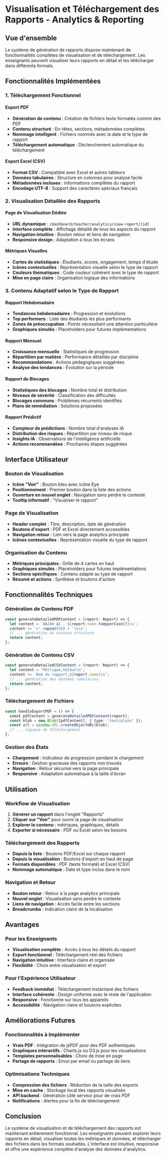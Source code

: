 # Visualisation et Téléchargement des Rapports - Analytics & Reporting

## Vue d'ensemble

Le système de génération de rapports dispose maintenant de fonctionnalités complètes de visualisation et de téléchargement. Les enseignants peuvent visualiser leurs rapports en détail et les télécharger dans différents formats.

## Fonctionnalités Implémentées

### 1. **Téléchargement Fonctionnel**

#### Export PDF
- **Génération de contenu** : Création de fichiers texte formatés comme des PDF
- **Contenu structuré** : En-têtes, sections, métadonnées complètes
- **Nommage intelligent** : Fichiers nommés avec la date et le type de rapport
- **Téléchargement automatique** : Déclenchement automatique du téléchargement

#### Export Excel (CSV)
- **Format CSV** : Compatible avec Excel et autres tableurs
- **Données tabulaires** : Structure en colonnes pour analyse facile
- **Métadonnées incluses** : Informations complètes du rapport
- **Encodage UTF-8** : Support des caractères spéciaux français

### 2. **Visualisation Détaillée des Rapports**

#### Page de Visualisation Dédiée
- **URL dynamique** : `/dashboard/teacher/analytics/view-report/[id]`
- **Interface complète** : Affichage détaillé de tous les aspects du rapport
- **Navigation intuitive** : Bouton retour et liens de navigation
- **Responsive design** : Adaptation à tous les écrans

#### Métriques Visuelles
- **Cartes de statistiques** : Étudiants, scores, engagement, temps d'étude
- **Icônes contextuelles** : Représentation visuelle selon le type de rapport
- **Couleurs thématiques** : Code couleur cohérent avec le type de rapport
- **Mise en page claire** : Organisation logique des informations

### 3. **Contenu Adaptatif selon le Type de Rapport**

#### Rapport Hebdomadaire
- **Tendances hebdomadaires** : Progression et évolutions
- **Top performers** : Liste des étudiants les plus performants
- **Zones de préoccupation** : Points nécessitant une attention particulière
- **Graphiques simulés** : Placeholders pour futures implémentations

#### Rapport Mensuel
- **Croissance mensuelle** : Statistiques de progression
- **Répartition par matière** : Performance détaillée par discipline
- **Recommandations** : Actions pédagogiques suggérées
- **Analyse des tendances** : Évolution sur la période

#### Rapport de Blocages
- **Statistiques des blocages** : Nombre total et distribution
- **Niveaux de sévérité** : Classification des difficultés
- **Blocages communs** : Problèmes récurrents identifiés
- **Plans de remédiation** : Solutions proposées

#### Rapport Prédictif
- **Compteur de prédictions** : Nombre total d'analyses IA
- **Distribution des risques** : Répartition par niveau de risque
- **Insights IA** : Observations de l'intelligence artificielle
- **Actions recommandées** : Prochaines étapes suggérées

## Interface Utilisateur

### **Bouton de Visualisation**
- **Icône "Voir"** : Bouton bleu avec icône Eye
- **Positionnement** : Premier bouton dans la liste des actions
- **Ouverture en nouvel onglet** : Navigation sans perdre le contexte
- **Tooltip informatif** : "Visualiser le rapport"

### **Page de Visualisation**
- **Header complet** : Titre, description, date de génération
- **Boutons d'export** : PDF et Excel directement accessibles
- **Navigation retour** : Lien vers la page analytics principale
- **Icônes contextuelles** : Représentation visuelle du type de rapport

### **Organisation du Contenu**
- **Métriques principales** : Grille de 4 cartes en haut
- **Graphiques simulés** : Placeholders pour futures implémentations
- **Sections spécifiques** : Contenu adapté au type de rapport
- **Résumé et actions** : Synthèse et boutons d'action

## Fonctionnalités Techniques

### **Génération de Contenu PDF**
```typescript
const generateDetailedPDFContent = (report: Report) => {
  let content = `NAJAH AI - ${report.name.toUpperCase()}\n`;
  content += '='.repeat(50) + '\n\n';
  // ... génération du contenu structuré
  return content;
};
```

### **Génération de Contenu CSV**
```typescript
const generateDetailedCSVContent = (report: Report) => {
  let content = 'Métrique,Valeur\n';
  content += `Nom du rapport,${report.name}\n`;
  // ... génération des données tabulaires
  return content;
};
```

### **Téléchargement de Fichiers**
```typescript
const handleExportPDF = () => {
  const pdfContent = generateDetailedPDFContent(report);
  const blob = new Blob([pdfContent], { type: 'text/plain' });
  const url = window.URL.createObjectURL(blob);
  // ... logique de téléchargement
};
```

### **Gestion des États**
- **Chargement** : Indicateur de progression pendant le chargement
- **Erreurs** : Gestion gracieuse des rapports non trouvés
- **Navigation** : Retour sécurisé vers la page principale
- **Responsive** : Adaptation automatique à la taille d'écran

## Utilisation

### **Workflow de Visualisation**
1. **Générer un rapport** dans l'onglet "Rapports"
2. **Cliquer sur "Voir"** pour ouvrir la page de visualisation
3. **Explorer le contenu** : métriques, graphiques, détails
4. **Exporter si nécessaire** : PDF ou Excel selon les besoins

### **Téléchargement des Rapports**
- **Depuis la liste** : Boutons PDF/Excel sur chaque rapport
- **Depuis la visualisation** : Boutons d'export en haut de page
- **Formats disponibles** : PDF (texte formaté) et Excel (CSV)
- **Nommage automatique** : Date et type inclus dans le nom

### **Navigation et Retour**
- **Bouton retour** : Retour à la page analytics principale
- **Nouvel onglet** : Visualisation sans perdre le contexte
- **Liens de navigation** : Accès facile entre les sections
- **Breadcrumbs** : Indication claire de la localisation

## Avantages

### **Pour les Enseignants**
- **Visualisation complète** : Accès à tous les détails du rapport
- **Export fonctionnel** : Téléchargement réel des fichiers
- **Navigation intuitive** : Interface claire et organisée
- **Flexibilité** : Choix entre visualisation et export

### **Pour l'Expérience Utilisateur**
- **Feedback immédiat** : Téléchargement instantané des fichiers
- **Interface cohérente** : Design uniforme avec le reste de l'application
- **Responsive** : Fonctionne sur tous les appareils
- **Accessibilité** : Navigation claire et boutons explicites

## Améliorations Futures

### **Fonctionnalités à Implémenter**
- **Vrais PDF** : Intégration de jsPDF pour des PDF authentiques
- **Graphiques interactifs** : Charts.js ou D3.js pour les visualisations
- **Templates personnalisables** : Choix de mise en page
- **Partage de rapports** : Envoi par email ou partage de liens

### **Optimisations Techniques**
- **Compression des fichiers** : Réduction de la taille des exports
- **Mise en cache** : Stockage local des rapports visualisés
- **API backend** : Génération côté serveur pour de vrais PDF
- **Notifications** : Alertes pour la fin de téléchargement

## Conclusion

Le système de visualisation et de téléchargement des rapports est maintenant entièrement fonctionnel. Les enseignants peuvent explorer leurs rapports en détail, visualiser toutes les métriques et données, et télécharger des fichiers dans les formats souhaités. L'interface est intuitive, responsive et offre une expérience complète d'analyse des données d'analytics.
























